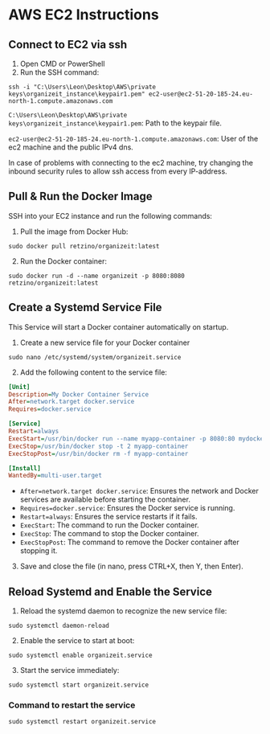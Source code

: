 # AWS EC2 Instructions

## Connect to EC2 via ssh

1. Open CMD or PowerShell
2. Run the SSH command:

```shell
ssh -i "C:\Users\Leon\Desktop\AWS\private keys\organizeit_instance\keypair1.pem" ec2-user@ec2-51-20-185-24.eu-north-1.compute.amazonaws.com
```

`C:\Users\Leon\Desktop\AWS\private keys\organizeit_instance\keypair1.pem`: Path to the keypair file.

`ec2-user@ec2-51-20-185-24.eu-north-1.compute.amazonaws.com`: User of the ec2 machine and the public IPv4 dns.

In case of problems with connecting to the ec2 machine, try changing the inbound security rules to allow ssh access from every IP-address.

## Pull & Run the Docker Image

SSH into your EC2 instance and run the following commands:

1. Pull the image from Docker Hub:

```shell
sudo docker pull retzino/organizeit:latest
```

2. Run the Docker container:

```shell
sudo docker run -d --name organizeit -p 8080:8080 retzino/organizeit:latest
```

## Create a Systemd Service File

This Service will start a Docker container automatically on startup.

1. Create a new service file for your Docker container

```shell
sudo nano /etc/systemd/system/organizeit.service
```

2. Add the following content to the service file:

```ini
[Unit]
Description=My Docker Container Service
After=network.target docker.service
Requires=docker.service

[Service]
Restart=always
ExecStart=/usr/bin/docker run --name myapp-container -p 8080:80 mydockerhubusername/myapp:latest
ExecStop=/usr/bin/docker stop -t 2 myapp-container
ExecStopPost=/usr/bin/docker rm -f myapp-container

[Install]
WantedBy=multi-user.target
```

- `After=network.target docker.service`: Ensures the network and Docker services are available before starting the container.
- `Requires=docker.service`: Ensures the Docker service is running.
- `Restart=always`: Ensures the service restarts if it fails.
- `ExecStart`: The command to run the Docker container.
- `ExecStop`: The command to stop the Docker container.
- `ExecStopPost`: The command to remove the Docker container after stopping it.

3. Save and close the file (in nano, press CTRL+X, then Y, then Enter).

## Reload Systemd and Enable the Service

1. Reload the systemd daemon to recognize the new service file:

```shell
sudo systemctl daemon-reload
```

2. Enable the service to start at boot:

```shell
sudo systemctl enable organizeit.service
```

3. Start the service immediately:

```shell
sudo systemctl start organizeit.service
```

### Command to restart the service

```shell
sudo systemctl restart organizeit.service
```